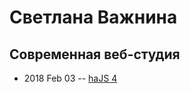 # Светлана Важнина

## Современная веб-студия
- 2018 Feb 03 -- [haJS 4](https://www.youtube.com/watch?v=X4YAbtBrPvM&t=8483s)    
